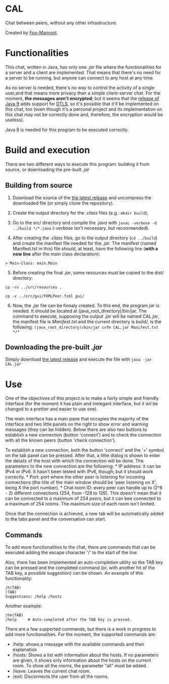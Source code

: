 # CAL
  Chat between peers, without any other infrastructure.
  
  Created by [Foo-Manroot](https://github.com/Foo-Manroot).

# Functionalities
  This chat, written in Java, has only one _.jar_ file where the functionalities for a server and a client are implemented. That means that there's no need for a server to be running, but anyone can connect to any host at any time.
  
  As no server is needed, there's no way to control the activity of a single user,and that means more privacy than a simple client-server chat. For the moment, **the messages aren't encrypted**; but it seems that the [release of Java 9](http://openjdk.java.net/jeps/219) adds  support for [DTLS](https://en.wikipedia.org/wiki/Datagram_Transport_Layer_Security), so it's possible that it'll be implemented on this chat, too (even though it's a personal project and its implementation on this chat may not be correctly done and, therefore, the encryption would be useless).
  
  Java 8 is needed for this program to be executed correctly.
  
# Build and execution
  There are two different ways to execute this program: building it from source, or downloading the pre-built _.jar_
  
## Building from source
  1. Download the source of the [the latest release](https://github.com/Foo-Manroot/CAL/releases) and uncompress the downloaded file (or simply clone the repository).
  
  2. Create the output directory for  the _.class_ files (e.g.: `mkdir build`).
  
  3. Go to the src/ directory and compile the _.java_ with `javac -verbose -d ../build */*.java` (_-verbose_ isn't necessary, but recommended).
  
  4. After creating the _.class_ files, go  to the output directory (`cd ../build`) and create the manifest file needed for the _.jar_. The manifest (named Manifest.txt in this) file should, at least, have the following line (**with a new line** after the main class declaration):
  
    > Main-Class: main.Main
  
  5. Before creating the final _.jar_, some resources must be copied to the dist/ directory: 
  
    cp -rv ../src/resources .
    
    cp -v ../src/gui/FXMLPeer.fxml gui/

  6. Now, the _.jar_ file can be finnaly created. To this end, the program _jar_ is needed. It should be located at (java_root_directory)/bin/jar. The command to execute, supposing the output _.jar_ will be named _CAL.jar_, the manifest file is _Manifest.txt_ and the current directory is build/, is the following: `(java_root_directory)/bin/jar cvfm CAL.jar Manifest.txt */*`
   
## Downloading the pre-built _.jar_

  Simply download [the latest release](https://github.com/Foo-Manroot/CAL/releases) and execute the file with `java -jar CAL.jar`

# Use
  One of the objectives of this project is to make a fairly simple and friendly interface (for the moment it has plain and inelegant interface, but it wil be changed to a prettier and easier to use one).
  
  The main interface has a main pane that occupies the majority of the interface and two little panels on the right to show error and warning messages (they can be hidden). Below there are also two buttons to establish a new connection (button 'connect') and to check the connection with all the known peers (button 'check connection').
  
  To establish a new connection, both the button 'connect' and the '+' symbol on the tab panel can be pressed. After that, a little dialog is shown to enter the details of the host with which the connection will be done. The parameters to the new connection are the following:
    * IP address: it can be IPv4 or IPv6. It hasn't been tested with IPv6, though; but it should work correctly.
    * Port: port where the other peer is listening for incoming connections (the title of the main window should be 'peer listening on X', being X the port number).
    * Chat room ID: every peer can handle up to (2^8 - 2) different connections (254, from -128 to 126). This doesn't mean that it can be connected to a maximum of 254 _peers_, but it can bee connected to a maximum of 254 _rooms_. The maximum size of each room isn't limited.
    
  Once that the connection is achieved, a new tab will be automatically added to the tabs panel and the conversation can start.
  
## Commands
  
  To add more functionalities to the chat, there are commands that can be executed adding the escape character '/' to the start of the line.
  
  Also, there has been implemented an auto-completion utility so the TAB key can be pressed and the completed command (or, with another hit of the TAB key, a possible suggestion) can be shown. An example of this functionality:
  
    /h(TAB)
    (TAB)
    Suggestions: /help /hosts
    
  Another example:
  
    /he(TAB)
    /help     # Auto-completed after the TAB key is pressed.
    
  There are a few supported commands, but there is a work in progress to add more functionalities. For the moment, the supported commands are:
  * /help: shows a message with the available commands and their explanation
  * /hosts: Shows a list with information about the hosts. If no parameters are given, it shows only information about the   hosts on the current room. To show all the rooms, the parameter "all" must be added.
  * /leave: Leaves the current chat room.
  * /exit: Disconnects the user from all the rooms.
